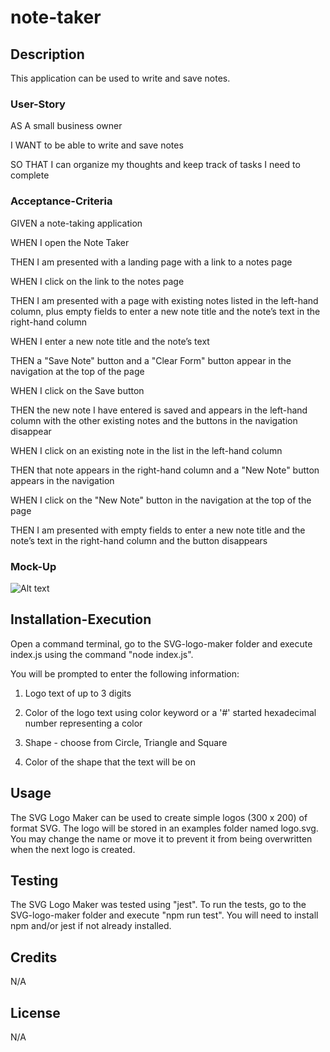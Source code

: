 # note-taker

## Description
This application can be used to write and save notes.

### User-Story
AS A small business owner

I WANT to be able to write and save notes

SO THAT I can organize my thoughts and keep track of tasks I need to complete

### Acceptance-Criteria
GIVEN a note-taking application

WHEN I open the Note Taker

THEN I am presented with a landing page with a link to a notes page

WHEN I click on the link to the notes page

THEN I am presented with a page with existing notes listed in the left-hand column, plus empty fields to enter a new note title and the note’s text in the right-hand column

WHEN I enter a new note title and the note’s text

THEN a "Save Note" button and a "Clear Form" button appear in the navigation at the top of the page

WHEN I click on the Save button

THEN the new note I have entered is saved and appears in the left-hand column with the other existing notes and the buttons in the navigation disappear

WHEN I click on an existing note in the list in the left-hand column

THEN that note appears in the right-hand column and a "New Note" button appears in the navigation

WHEN I click on the "New Note" button in the navigation at the top of the page

THEN I am presented with empty fields to enter a new note title and the note’s text in the right-hand column and the button disappears

### Mock-Up

![Alt text](./examples/logo-project10.jpg)

## Installation-Execution

Open a command terminal, go to the SVG-logo-maker folder and execute index.js using the command "node index.js".

You will be prompted to enter the following information:

1. Logo text of up to 3 digits

2. Color of the logo text using color keyword or a '#' started hexadecimal number representing a color

3. Shape - choose from Circle, Triangle and Square

4. Color of the shape that the text will be on

## Usage

The SVG Logo Maker can be used to create simple logos (300 x 200) of format SVG. The logo will be stored in an examples folder named logo.svg. You may change the name or move it to prevent it from being overwritten when the next logo is created.

## Testing
The SVG Logo Maker was tested using "jest". To run the tests, go to the SVG-logo-maker folder and execute "npm run test". You will need to install npm and/or jest if not already installed.

## Credits
N/A

## License
N/A